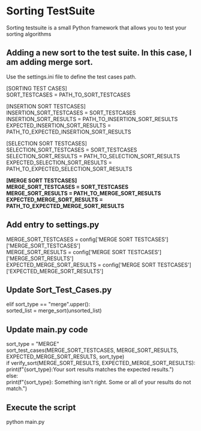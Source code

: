 <body>
  <h1>Sorting TestSuite</h1>

Sorting testsuite is a small Python framework that allows you to test your sorting algorithms <br />

## Adding a new sort to the test suite.  In this case, I am adding merge sort.
Use the settings.ini file to define the test cases path. <br />
 
[SORTING TEST CASES] <br />
SORT_TESTCASES = PATH_TO_SORT_TESTCASES <br />

[INSERTION SORT TESTCASES] <br />
INSERTION_SORT_TESTCASES = SORT_TESTCASES <br />
INSERTION_SORT_RESULTS = PATH_TO_INSERTION_SORT_RESULTS <br />
EXPECTED_INSERTION_SORT_RESULTS = PATH_TO_EXPECTED_INSERTION_SORT_RESULTS <br />

[SELECTION SORT TESTCASES] <br />
SELECTION_SORT_TESTCASES = SORT_TESTCASES <br />
SELECTION_SORT_RESULTS = PATH_TO_SELECTION_SORT_RESULTS <br />
EXPECTED_SELECTION_SORT_RESULTS = PATH_TO_EXPECTED_SELECTION_SORT_RESULTS <br />

<strong>
[MERGE SORT TESTCASES] <br />
MERGE_SORT_TESTCASES = SORT_TESTCASES <br />
MERGE_SORT_RESULTS = PATH_TO_MERGE_SORT_RESULTS <br />
EXPECTED_MERGE_SORT_RESULTS = PATH_TO_EXPECTED_MERGE_SORT_RESULTS<br />
</strong>

## Add entry to settings.py
MERGE_SORT_TESTCASES = config['MERGE SORT TESTCASES']['MERGE_SORT_TESTCASES'] <br />
MERGE_SORT_RESULTS = config['MERGE SORT TESTCASES']['MERGE_SORT_RESULTS'] <br />
EXPECTED_MERGE_SORT_RESULTS = config['MERGE SORT TESTCASES']['EXPECTED_MERGE_SORT_RESULTS'] <br />

## Update Sort_Test_Cases.py
elif sort_type == "merge".upper(): <br />
    sorted_list = merge_sort(unsorted_list)

## Update main.py code

sort_type = "MERGE" <br />
sort_test_cases(MERGE_SORT_TESTCASES, MERGE_SORT_RESULTS, EXPECTED_MERGE_SORT_RESULTS, sort_type) <br />
if verify_sort(MERGE_SORT_RESULTS, EXPECTED_MERGE_SORT_RESULTS): <br />
  print(f"{sort_type}:Your sort results matches the expected results.") <br />
else: <br />
  print(f"{sort_type}: Something isn't right. Some or all of your results do not match.")<br />

## Execute the script
python main.py
</body>


